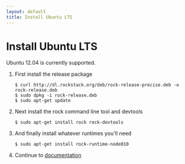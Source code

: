 ```yaml
---
layout: default
title: Install Ubuntu LTS
---
```


# Install Ubuntu LTS

Ubuntu 12.04 is currently supported.

 1. First install the release package

    ``` console
    $ curl http://dl.rockstack.org/deb/rock-release-precise.deb -o rock-release.deb
    $ sudo dpkg -i rock-release.deb
    $ sudo apt-get update
    ```

 1. Next install the rock command line tool and devtools

    ``` console
    $ sudo apt-get install rock rock-devtools
    ```

 1. And finally install whatever runtimes you'll need

    ``` console
    $ sudo apt-get install rock-runtime-node010
    ```

 1. Continue to [documentation](/docs/)
